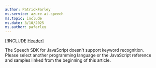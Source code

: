 ```yaml
---
author: PatrickFarley
ms.service: azure-ai-speech
ms.topic: include
ms.date: 3/10/2025
ms.author: pafarley
---
```


[!INCLUDE [Header](../../common/javascript.md)]

The Speech SDK for JavaScript doesn't support keyword recognition. Please select another programming language or the JavaScript reference and samples linked from the beginning of this article. 
